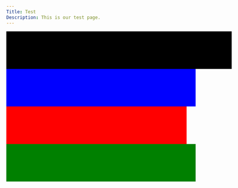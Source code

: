 ```yaml
---
Title: Test
Description: This is our test page.
---
```


<div style="width: 600px; height: 100px; background-color: black; box-sizing: content-box;">
</div>

<div style="width: 100%; height: 100px; background-color: blue; box-sizing: content-box;">
</div>

<div style="width: 50vw; height: 100px; background-color: red; box-sizing: border-box;">
</div>

<div style="width: 100%; height: 100px; background-color: green;">
</div>
